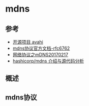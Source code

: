 # mdns



## 参考

- [开源项目 avahi](https://github.com/lathiat/avahi)
- [mdns协议官方文档-rfc6762](res/rfc6762.txt)
- [网络协议之mDNS20170217](https://www.cnblogs.com/yuweifeng/p/6409182.html)
- [hashicorp/mdns 介绍与源代码分析](https://blog.csdn.net/u013272009/article/details/97546884)



## 概述





## mdns协议



